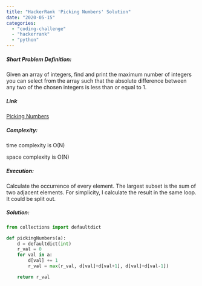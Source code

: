 ```yaml
---
title: "HackerRank 'Picking Numbers' Solution"
date: "2020-05-15"
categories: 
  - "coding-challenge"
  - "hackerrank"
  - "python"
---
```


##### Short Problem Definition:

Given an array of integers, find and print the maximum number of integers you can select from the array such that the absolute difference between any two of the chosen integers is less than or equal to 1.

##### Link

[Picking Numbers](https://www.hackerrank.com/challenges/picking-numbers/problem)

##### Complexity:

time complexity is O(N)

space complexity is O(N)

##### Execution:

Calculate the occurrence of every element. The largest subset is the sum of two adjacent elements. For simplicity, I calculate the result in the same loop. It could be split out.

##### Solution:

```python
from collections import defaultdict

def pickingNumbers(a):
    d = defaultdict(int)
    r_val = 0
    for val in a:
        d[val] += 1
        r_val = max(r_val, d[val]+d[val+1], d[val]+d[val-1])

    return r_val
```
